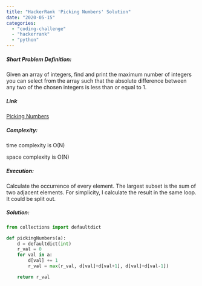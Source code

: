 ```yaml
---
title: "HackerRank 'Picking Numbers' Solution"
date: "2020-05-15"
categories: 
  - "coding-challenge"
  - "hackerrank"
  - "python"
---
```


##### Short Problem Definition:

Given an array of integers, find and print the maximum number of integers you can select from the array such that the absolute difference between any two of the chosen integers is less than or equal to 1.

##### Link

[Picking Numbers](https://www.hackerrank.com/challenges/picking-numbers/problem)

##### Complexity:

time complexity is O(N)

space complexity is O(N)

##### Execution:

Calculate the occurrence of every element. The largest subset is the sum of two adjacent elements. For simplicity, I calculate the result in the same loop. It could be split out.

##### Solution:

```python
from collections import defaultdict

def pickingNumbers(a):
    d = defaultdict(int)
    r_val = 0
    for val in a:
        d[val] += 1
        r_val = max(r_val, d[val]+d[val+1], d[val]+d[val-1])

    return r_val
```
